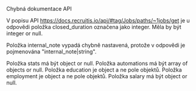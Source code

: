 Chybná dokumentace API

V popisu API https://docs.recruitis.io/api/#tag/Jobs/paths/~1jobs/get
je u odpovědi položka closed_duration označena jako integer. Měla by být integer or null.

Položka internal_note vypadá chybně nastavená, protože v odpovědi je pojmenována "internal_note|string".

Položka stats má být object or null.
Položka automations má být array of objects or null.
Položka education je object a ne pole objektů.
Položka employment je object a ne pole objektů.
Položka salary má být object or null.